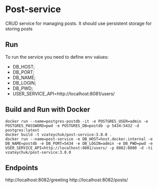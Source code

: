 # Post-service

CRUD service for managing posts. It should use persistent storage for storing posts

## Run
To run the service you need to define env values: 
- DB_HOST;
- DB_PORT;
- DB_NAME;
- DB_LOGIN;
- DB_PWD;
- USER_SERVICE_API=http://localhost:8081/users/

## Build and Run with Docker
```shell
docker run --name=postgres-postdb -it -e POSTGRES_USER=admin -e POSTGRES_PASSWORD=pwd -e POSTGRES_DB=postdb -p 5434:5432 -d postgres:latest
docker build -t vzateychuk/post-service:3.0.0 .
docker run --name=post-service -e DB_HOST=host.docker.internal -e DB_NAME=postdb -e DB_PORT=5434 -e DB_LOGIN=admin -e DB_PWD=pwd -e USER_SERVICE_API=http://localhost:8081/users/ -p 8082:8080 -d -ti vzateychuk/post-service:3.0.0
```

## Endpoints
http://localhost:8082/greeting
http://localhost:8082/posts/